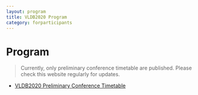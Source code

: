 ```yaml
---
layout: program
title: VLDB2020 Program
category: forparticipants
---
```


# Program

> Currently, only preliminary conference timetable are published. Please check this website regularly for updates.

* [VLDB2020 Preliminary Conference Timetable](program_timetable.html)

<div id="programFrame"></div>